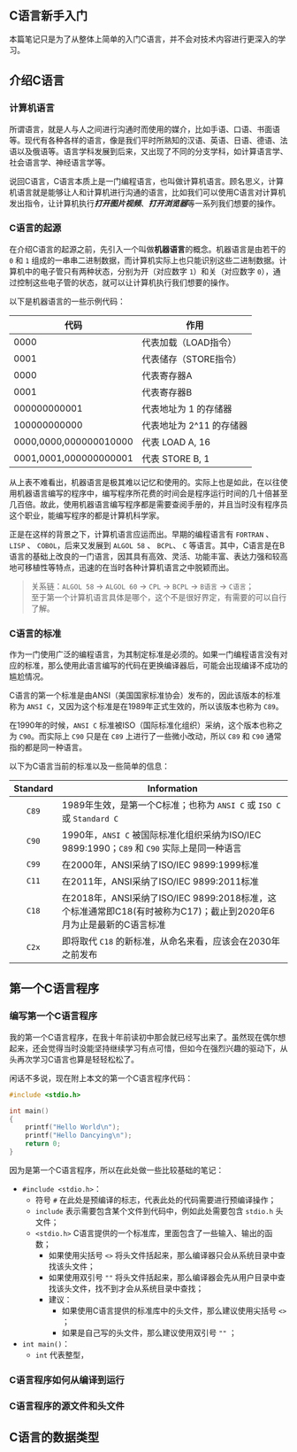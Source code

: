 ## C语言新手入门

本篇笔记只是为了从整体上简单的入门C语言，并不会对技术内容进行更深入的学习。


## 介绍C语言

### 计算机语言

所谓语言，就是人与人之间进行沟通时而使用的媒介，比如手语、口语、书面语等。现代有各种各样的语言，像是我们平时所熟知的汉语、英语、日语、德语、法语以及俄语等。语言学科发展到后来，又出现了不同的分支学科，如计算语言学、社会语言学、神经语言学等。

说回C语言，C语言本质上是一门编程语言，也叫做计算机语言。顾名思义，计算机语言就是能够让人和计算机进行沟通的语言，比如我们可以使用C语言对计算机发出指令，让计算机执行***打开图片视频***、***打开浏览器***等一系列我们想要的操作。


### C语言的起源

在介绍C语言的起源之前，先引入一个叫做**机器语言**的概念。机器语言是由若干的 `0` 和 `1` 组成的一串串二进制数据，而计算机实际上也只能识别这些二进制数据。计算机中的电子管只有两种状态，分别为开（对应数字 `1`）和关（对应数字 `0`），通过控制这些电子管的状态，就可以让计算机执行我们想要的操作。

以下是机器语言的一些示例代码：

| 代码                     | 作用              |
|------------------------|-----------------|
| 0000                   | 代表加载（LOAD指令）    |
| 0001                   | 代表储存（STORE指令）   |
| 0000                   | 代表寄存器A          |
| 0001                   | 代表寄存器B          |
| 000000000001           | 代表地址为 1 的存储器    |
| 100000000000           | 代表地址为 2^11 的存储器 |
| 0000,0000,000000010000 | 代表 LOAD A, 16   |
| 0001,0001,000000000001 | 代表 STORE B, 1   |

从上表不难看出，机器语言是极其难以记忆和使用的。实际上也是如此，在以往使用机器语言编写的程序中，编写程序所花费的时间会是程序运行时间的几十倍甚至几百倍。故此，使用机器语言编写程序都是需要查阅手册的，并且当时没有程序员这个职业，能编写程序的都是计算机科学家。

正是在这样的背景之下，计算机语言应运而出。早期的编程语言有 `FORTRAN` 、 `LISP` 、 `COBOL`，后来又发展到 `ALGOL 58` 、 `BCPL`、 `C` 等语言。其中，C语言是在B语言的基础上改良的一门语言，因其具有高效、灵活、功能丰富、表达力强和较高地可移植性等特点，迅速的在当时各种计算机语言之中脱颖而出。

> 关系链：`ALGOL 58` -> `ALGOL 60` -> `CPL` -> `BCPL` -> `B语言` -> `C语言`；  
> 至于第一个计算机语言具体是哪个，这个不是很好界定，有需要的可以自行了解。


### C语言的标准

作为一门使用广泛的编程语言，为其制定标准是必须的。如果一门编程语言没有对应的标准，那么使用此语言编写的代码在更换编译器后，可能会出现编译不成功的尴尬情况。

C语言的第一个标准是由ANSI（美国国家标准协会）发布的，因此该版本的标准称为 `ANSI C`，又因为这个标准是在1989年正式生效的，所以该版本也称为 `C89`。

在1990年的时候，`ANSI C` 标准被ISO（国际标准化组织）采纳，这个版本也称之为 `C90`。而实际上 `C90` 只是在 `C89` 上进行了一些微小改动，所以 `C89` 和 `C90` 通常指的都是同一种语言。

以下为C语言当前的标准以及一些简单的信息：

| Standard | Information                                                                  |
|:--------:|------------------------------------------------------------------------------|
|  `C89`   | 1989年生效，是第一个C标准；也称为 `ANSI C` 或 `ISO C` 或 `Standard C`                        |
|  `C90`   | 1990年，`ANSI C` 被国际标准化组织采纳为ISO/IEC 9899:1990；`C89` 和 `C90` 实际上是同一种语言          |
|  `C99`   | 在2000年，ANSI采纳了ISO/IEC 9899:1999标准                                            |
|  `C11`   | 在2011年，ANSI采纳了ISO/IEC 9899:2011标准                                            |
|  `C18`   | 在2018年，ANSI采纳了ISO/IEC 9899:2018标准，这个标准通常即C18(有时被称为C17)；截止到2020年6月为止是最新的C语言标准 |
|  `C2x`   | 即将取代 `C18` 的新标准，从命名来看，应该会在2030年之前发布                                          |


## 第一个C语言程序

### 编写第一个C语言程序

我的第一个C语言程序，在我十年前读初中那会就已经写出来了。虽然现在偶尔想起来，还会觉得当时没能坚持继续学习有点可惜，但如今在强烈兴趣的驱动下，从头再次学习C语言也算是轻轻松松了。

闲话不多说，现在附上本文的第一个C语言程序代码：

```c
#include <stdio.h>

int main()
{
    printf("Hello World\n");
    printf("Hello Dancying\n");
    return 0;
}
```

因为是第一个C语言程序，所以在此处做一些比较基础的笔记：

- `#include <stdio.h>`：
    - 符号 `#` 在此处是预编译的标志，代表此处的代码需要进行预编译操作；
    - `include` 表示需要包含某个文件到代码中，例如此处需要包含 `stdio.h` 头文件；
    - `<stdio.h>` C语言提供的一个标准库，里面包含了一些输入、输出的函数；
        - 如果使用尖括号 `<>` 将头文件括起来，那么编译器只会从系统目录中查找该头文件；
        - 如果使用双引号 `""` 将头文件括起来，那么编译器会先从用户目录中查找该头文件，找不到才会从系统目录中查找；
        - 建议：
            - 如果使用C语言提供的标准库中的头文件，那么建议使用尖括号 `<>` ；
            - 如果是自己写的头文件，那么建议使用双引号 `""` ；
- `int main()`：
    - `int` 代表整型，







### C语言程序如何从编译到运行


### C语言程序的源文件和头文件






## C语言的数据类型






